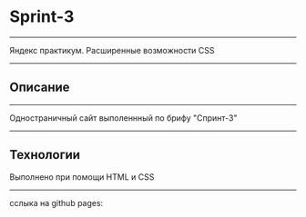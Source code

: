 # Sprint-3
__________________________
Яндекс практикум.
Расширенные возможности CSS
___________________________
## Описание
___________________________
Одностраничный сайт выполеннный по брифу "Спринт-3"
___________________________
## Технологии
Выполнено при помощи HTML и CSS 
___________________________

сслыка на github pages: 
